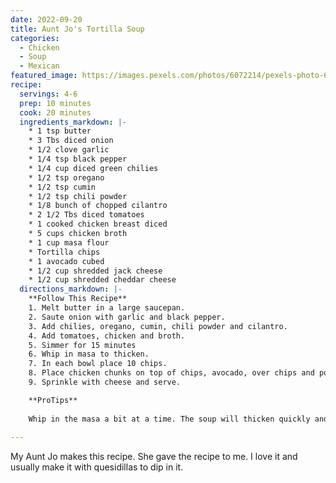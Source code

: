 ```yaml
---
date: 2022-09-20
title: Aunt Jo's Tortilla Soup
categories:
  - Chicken
  - Soup
  - Mexican
featured_image: https://images.pexels.com/photos/6072214/pexels-photo-6072214.jpeg?auto=compress&cs=tinysrgb&w=1260&h=750&dpr=2
recipe:
  servings: 4-6
  prep: 10 minutes
  cook: 20 minutes
  ingredients_markdown: |-
    * 1 tsp butter
    * 3 Tbs diced onion
    * 1/2 clove garlic
    * 1/4 tsp black pepper
    * 1/4 cup diced green chilies
    * 1/2 tsp oregano
    * 1/2 tsp cumin
    * 1/2 tsp chili powder
    * 1/8 bunch of chopped cilantro
    * 2 1/2 Tbs diced tomatoes
    * 1 cooked chicken breast diced
    * 5 cups chicken broth
    * 1 cup masa flour
    * Tortilla chips
    * 1 avocado cubed
    * 1/2 cup shredded jack cheese
    * 1/2 cup shredded cheddar cheese
  directions_markdown: |-
    **Follow This Recipe**
    1. Melt butter in a large saucepan.
    2. Saute onion with garlic and black pepper.
    3. Add chilies, oregano, cumin, chili powder and cilantro.
    4. Add tomatoes, chicken and broth.
    5. Simmer for 15 minutes
    6. Whip in masa to thicken.
    7. In each bowl place 10 chips.
    8. Place chicken chunks on top of chips, avocado, over chips and pour in soup.
    9. Sprinkle with cheese and serve.

    **ProTips**
    
    Whip in the masa a bit at a time. The soup will thicken quickly and you can add more. If the soup gets too thick add in chicken broth to thin.
    
---
```

My Aunt Jo makes this recipe.  She gave the recipe to me.  I love it and usually make it with quesidillas to dip in it.